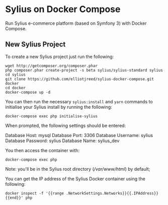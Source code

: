 # Sylius on Docker Compose

Run Sylius e-commerce platform (based on Symfony 3) with Docker Compose.

## New Sylius Project
To create a new Sylius project just run the following:

```
wget http://getcomposer.org/composer.phar
php composer.phar create-project -s beta sylius/sylius-standard sylius
cd sylius
git clone https://github.com/elliotjreed/sylius-docker-compose.git docker
cd docker
docker-compose up -d
```

You can then run the necessary `sylius:install` and `yarn` commands to initialise your Sylius install by running the following:

`docker-compose exec php initialise-sylius`

When prompted, the following settings should be entered:

Database Host: mysql
Database Port: 3306
Database Username: sylius
Database Password: sylius
Database Name: sylius_dev

You then access the container with:

`docker-compose exec php`

Note: you'll be in the Sylius root directory (_/var/www/html_) by default;

You can get the IP address of the Sylius Docker container using the following:

`docker inspect -f '{{range .NetworkSettings.Networks}}{{.IPAddress}}{{end}}' php`
